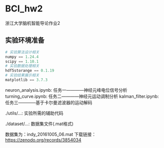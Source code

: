# BCI_hw2
浙江大学脑机智能导论作业2

## 实验环境准备

```python
# 实验算法设计相关 
numpy == 1.24.4
scipy == 1.10.1
# 实验数据处理相关
hdf5storange == 0.1.19
# 实验结果展示相关
matplotlib == 3.7.3
```

neuron_analysis.ipynb: 任务一————神经元峰电位信号分析
turning_curve.ipynb: 任务二————神经元运动调制分析
kalman_filter.ipynb: 任务三————基于卡尔曼滤波器的运动解码

./utils/...: 实验所需的辅助代码

./dataset/...: 数据集文件(.mat格式)

数据集为：indy_20161005_06.mat 
下载链接：https://zenodo.org/records/3854034
